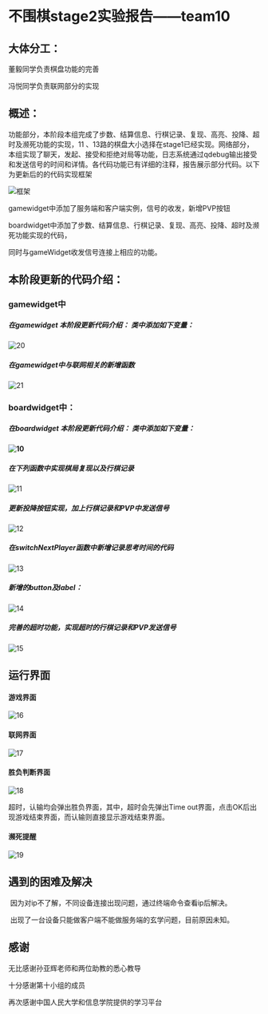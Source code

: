 # 不围棋stage2实验报告——team10

## 大体分工：

董毅同学负责棋盘功能的完善

冯悦同学负责联网部分的实现

## 概述：

功能部分，本阶段本组完成了步数、结算信息、行棋记录、复现、高亮、投降、超时及濒死功能的实现，11 、13路的棋盘大小选择在stage1已经实现。网络部分，本组实现了聊天，发起、接受和拒绝对局等功能，日志系统通过qdebug输出接受和发送信号的时间和详情。各代码功能已有详细的注释，报告展示部分代码。以下为更新后的的代码实现框架

![框架](img/9.png)

gamewidget中添加了服务端和客户端实例，信号的收发，新增PVP按钮

boardwidget中添加了步数、结算信息、行棋记录、复现、高亮、投降、超时及濒死功能实现的代码，

同时与gameWidget收发信号连接上相应的功能。

## 本阶段更新的代码介绍：

###       gamewidget中  

##### 在gamewidget 本阶段更新代码介绍： 类中添加如下变量：

![20](img/20.png)

##### 在gamewidget中与联网相关的新增函数

![21](img/21.png)

###      boardwidget中：

##### 在boardwidget 本阶段更新代码介绍： 类中添加如下变量：

####    ![10](img/10.png)

##### 在下列函数中实现棋局复现以及行棋记录

![11](img/11.png)

##### 更新投降按钮实现，加上行棋记录和PVP中发送信号

![12](img/12.png)

##### 在switchNextPlayer函数中新增记录思考时间的代码

![13](img/13.png)

##### 新增的button及label：

![14](img/14.png)

##### 完善的超时功能，实现超时的行棋记录和PVP发送信号

![15](img/15.png)

## 运行界面

#### 游戏界面

![16](img/16.png)

#### 联网界面

![17](img/17.png)

#### 胜负判断界面

![18](img/18.png)

超时，认输均会弹出胜负界面，其中，超时会先弹出Time out界面，点击OK后出现游戏结束界面，而认输则直接显示游戏结束界面。

#### 濒死提醒

![19](img/19.png)

## 遇到的困难及解决

​    因为对ip不了解，不同设备连接出现问题，通过终端命令查看ip后解决。

​    出现了一台设备只能做客户端不能做服务端的玄学问题，目前原因未知。

## 感谢

无比感谢孙亚辉老师和两位助教的悉心教导

十分感谢第十小组的成员

再次感谢中国人民大学和信息学院提供的学习平台